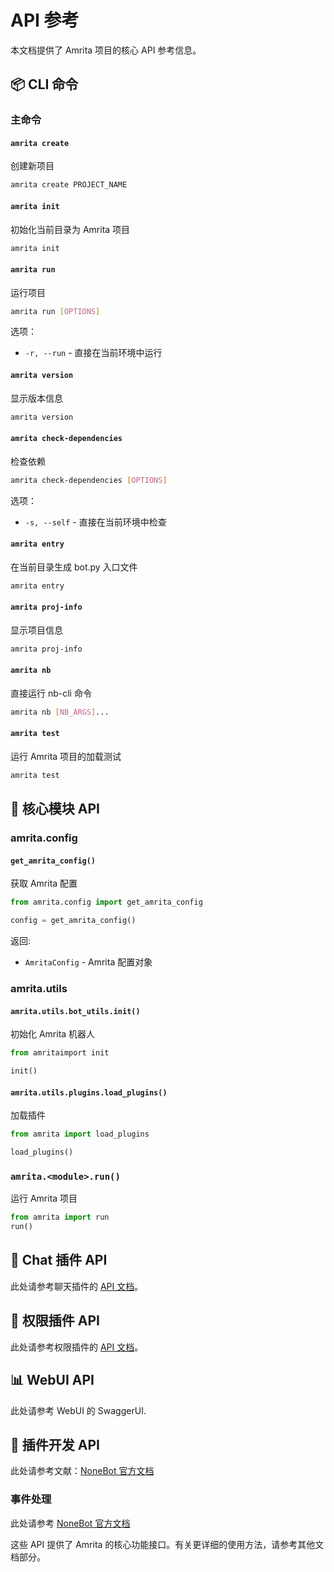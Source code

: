 # API 参考

本文档提供了 Amrita 项目的核心 API 参考信息。

## 📦 CLI 命令

### 主命令

#### `amrita create`

创建新项目

```bash
amrita create PROJECT_NAME
```

#### `amrita init`

初始化当前目录为 Amrita 项目

```bash
amrita init
```

#### `amrita run`

运行项目

```bash
amrita run [OPTIONS]
```

选项：

- `-r, --run` - 直接在当前环境中运行

#### `amrita version`

显示版本信息

```bash
amrita version
```

#### `amrita check-dependencies`

检查依赖

```bash
amrita check-dependencies [OPTIONS]
```

选项：

- `-s, --self` - 直接在当前环境中检查

#### `amrita entry`

在当前目录生成 bot.py 入口文件

```bash
amrita entry
```

#### `amrita proj-info`

显示项目信息

```bash
amrita proj-info
```

#### `amrita nb`

直接运行 nb-cli 命令

```bash
amrita nb [NB_ARGS]...
```

#### `amrita test`

运行 Amrita 项目的加载测试

```bash
amrita test
```

## 🧠 核心模块 API

### amrita.config

#### `get_amrita_config()`

获取 Amrita 配置

```python
from amrita.config import get_amrita_config

config = get_amrita_config()
```

返回:

- `AmritaConfig` - Amrita 配置对象

### amrita.utils

#### `amrita.utils.bot_utils.init()`

初始化 Amrita 机器人

```python
from amritaimport init

init()
```

#### `amrita.utils.plugins.load_plugins()`

加载插件

```python
from amrita import load_plugins

load_plugins()
```

### `amrita.<module>.run()`

运行 Amrita 项目

```python
from amrita import run
run()
```

## 🤖 Chat 插件 API

此处请参考聊天插件的 [API 文档](../plugins/suggarchat/advanced)。

## 🔐 权限插件 API

此处请参考权限插件的 [API 文档](../plugins/liteperm/)。

## 📊 WebUI API

此处请参考 WebUI 的 SwaggerUI.

## 🧩 插件开发 API

此处请参考文献：[NoneBot 官方文档](https://nonebot.dev/docs/tutorial/create-plugin)

### 事件处理

此处请参考 [NoneBot 官方文档](hhttps://nonebot.dev/docs/tutorial/handler)

这些 API 提供了 Amrita 的核心功能接口。有关更详细的使用方法，请参考其他文档部分。
